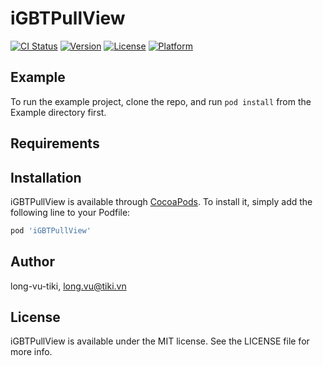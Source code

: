 # iGBTPullView

[![CI Status](https://img.shields.io/travis/long-vu-tiki/iGBTPullView.svg?style=flat)](https://travis-ci.org/long-vu-tiki/iGBTPullView)
[![Version](https://img.shields.io/cocoapods/v/iGBTPullView.svg?style=flat)](https://cocoapods.org/pods/iGBTPullView)
[![License](https://img.shields.io/cocoapods/l/iGBTPullView.svg?style=flat)](https://cocoapods.org/pods/iGBTPullView)
[![Platform](https://img.shields.io/cocoapods/p/iGBTPullView.svg?style=flat)](https://cocoapods.org/pods/iGBTPullView)

## Example

To run the example project, clone the repo, and run `pod install` from the Example directory first.

## Requirements

## Installation

iGBTPullView is available through [CocoaPods](https://cocoapods.org). To install
it, simply add the following line to your Podfile:

```ruby
pod 'iGBTPullView'
```

## Author

long-vu-tiki, long.vu@tiki.vn

## License

iGBTPullView is available under the MIT license. See the LICENSE file for more info.
